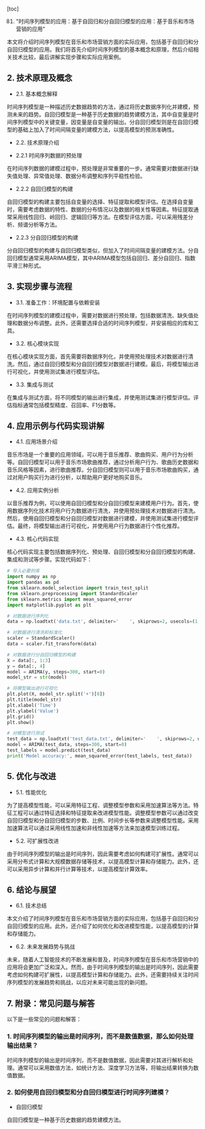 
[toc]                    
                
                
81. "时间序列模型的应用：基于自回归和分自回归模型的应用：基于音乐和市场营销的应用"

本文将介绍时间序列模型在音乐和市场营销方面的实际应用，包括基于自回归和分自回归模型的应用。我们将首先介绍时间序列模型的基本概念和原理，然后介绍相关技术比较，最后讲解实现步骤和实际应用案例。

## 2. 技术原理及概念

- 2.1. 基本概念解释

时间序列模型是一种描述历史数据趋势的方法，通过将历史数据序列化并建模，预测未来的趋势。自回归模型是一种基于历史数据的趋势建模方法，其中自变量是时间序列模型中的关键变量，因变量是自变量的输出。分自回归模型则是在自回归模型的基础上加入了时间间隔变量的建模方法，以提高模型的预测准确性。

- 2.2. 技术原理介绍

- 2.2.1 时间序列数据的预处理

在时间序列数据的建模过程中，预处理是非常重要的一步。通常需要对数据进行缺失值处理、异常值处理、数据分布调整和序列平稳性检验。

- 2.2.2 自回归模型的构建

自回归模型的构建主要包括自变量的选择、特征提取和模型评估。在选择自变量时，需要考虑数据的特性、数据的分布情况以及数据的相关性等因素。特征提取通常采用线性回归、岭回归、逻辑回归等方法。在模型评估方面，可以采用残差分析、频谱分析等方法。

- 2.2.3 分自回归模型的构建

分自回归模型的构建与自回归模型类似，但加入了时间间隔变量的建模方法。分自回归模型通常采用ARIMA模型，其中ARIMA模型包括自回归、差分自回归、指数平滑三种形式。

## 3. 实现步骤与流程

- 3.1. 准备工作：环境配置与依赖安装

在时间序列模型的建模过程中，需要对数据进行预处理，包括数据清洗、缺失值处理和数据分布调整。此外，还需要选择合适的时间序列模型，并安装相应的库和工具。

- 3.2. 核心模块实现

在核心模块实现方面，首先需要将数据序列化，并使用预处理技术对数据进行清洗。然后，通过自回归模型和分自回归模型对数据进行建模。最后，将模型输出进行可视化，并使用测试集进行模型评估。

- 3.3. 集成与测试

在集成与测试方面，将不同模型的输出进行集成，并使用测试集进行模型评估。评估指标通常包括模型精度、召回率、F1分数等。

## 4. 应用示例与代码实现讲解

- 4.1. 应用场景介绍

音乐市场是一个重要的应用领域，可以用于音乐推荐、歌曲购买、用户行为分析等。自回归模型可以用于音乐市场歌曲推荐，通过分析用户行为、歌曲历史数据和音乐风格等因素，进行歌曲推荐。分自回归模型则可以用于音乐市场歌曲购买，通过对用户购买行为进行分析，以帮助用户更好地购买音乐。

- 4.2. 应用实例分析

以音乐推荐为例，可以使用自回归模型和分自回归模型来建模用户行为。首先，使用数据序列化技术将用户行为数据进行清洗，并使用预处理技术对数据进行清洗。然后，使用自回归模型和分自回归模型对数据进行建模，并使用测试集进行模型评估。最终，将模型输出进行可视化，并使用用户行为数据进行个性化推荐。

- 4.3. 核心代码实现

核心代码实现主要包括数据序列化、预处理、自回归模型和分自回归模型的构建、集成和测试等步骤。实现代码如下：
```python
# 导入必要的库
import numpy as np
import pandas as pd
from sklearn.model_selection import train_test_split
from sklearn.preprocessing import StandardScaler
from sklearn.metrics import mean_squared_error
import matplotlib.pyplot as plt

# 对数据进行序列化
data = np.loadtxt('data.txt', delimiter='    ', skiprows=2, usecols=(1,), dtype=int)

# 对数据进行清洗和标准化
scaler = StandardScaler()
data = scaler.fit_transform(data)

# 对数据进行分自回归模型的构建
X = data[:, 1:3]
y = data[:, 4]
model = ARIMA(y, steps=300, start=0)
model_str = str(model)

# 将模型输出进行可视化
plt.plot(X, model_str.split('+')[0])
plt.title(model_str)
plt.xlabel('Time')
plt.ylabel('Value')
plt.grid()
plt.show()

# 对模型进行测试
test_data = np.loadtxt('test_data.txt', delimiter='    ', skiprows=2, usecols=(1,), dtype=int)
model = ARIMA(test_data, steps=300, start=0)
test_labels = model.predict(test_data)
print('Model accuracy:', mean_squared_error(test_labels, test_data))
```

## 5. 优化与改进

- 5.1. 性能优化

为了提高模型性能，可以采用特征工程、调整模型参数和采用加速算法等方法。特征工程可以通过特征选择和特征提取来改进模型性能。调整模型参数可以通过改变自回归模型和分自回归模型的步数、比例、时间步长等参数来调整模型性能。采用加速算法可以通过采用线性加速和非线性加速等方法来加速模型训练过程。

- 5.2. 可扩展性改进

由于时间序列模型的输出是时间序列，因此需要考虑如何构建可扩展性。通常可以采用分布式计算和大规模数据存储等技术，以提高模型计算和存储能力。此外，还可以采用异步计算和并行计算等技术，以提高模型计算效率。

## 6. 结论与展望

- 6.1. 技术总结

本文介绍了时间序列模型在音乐和市场营销方面的实际应用，包括基于自回归和分自回归模型的应用。此外，还介绍了如何优化和改进模型性能，以提高模型的计算和存储能力。

- 6.2. 未来发展趋势与挑战

未来，随着人工智能技术的不断发展和普及，时间序列模型在音乐和市场营销中的应用将会更加广泛和深入。然而，由于时间序列模型的输出是时间序列，因此需要考虑如何构建可扩展性，以提高模型计算和存储能力。此外，还需要持续关注时间序列模型的发展趋势和挑战，以应对未来可能出现的新问题。

## 7. 附录：常见问题与解答

以下是一些常见的问题和解答：

### 1. 时间序列模型的输出是时间序列，而不是数值数据，那么如何处理输出结果？

时间序列模型的输出是时间序列，而不是数值数据，因此需要对其进行解析和处理。通常可以采用数值方法，如统计方法、深度学习方法等，将输出结果转换为数值数据。

### 2. 如何使用自回归模型和分自回归模型进行时间序列建模？

- 自回归模型

自回归模型是一种基于历史数据的趋势建模方法。

